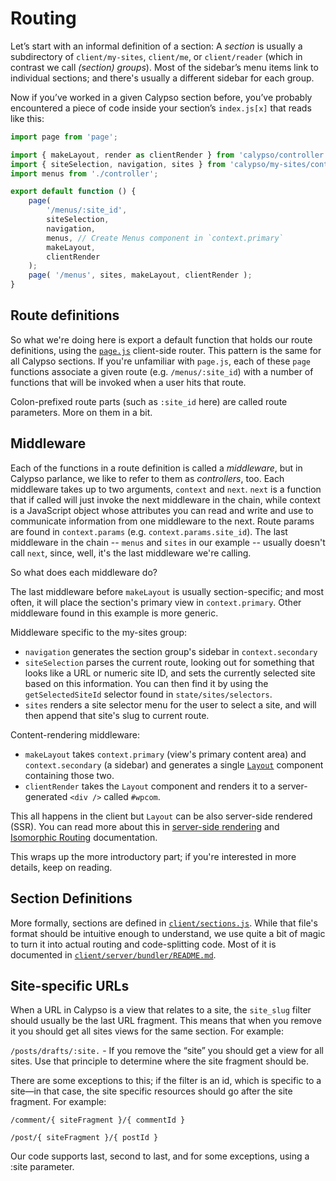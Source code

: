 # Routing

Let’s start with an informal definition of a section: A _section_ is usually a subdirectory of `client/my-sites`, `client/me`, or `client/reader` (which in contrast we call _(section) groups_). Most of the sidebar’s menu items link to individual sections; and there's usually a different sidebar for each group.

Now if you’ve worked in a given Calypso section before, you’ve probably encountered a piece of code inside your section’s `index.js[x]` that reads like this:

```js
import page from 'page';

import { makeLayout, render as clientRender } from 'calypso/controller';
import { siteSelection, navigation, sites } from 'calypso/my-sites/controller';
import menus from './controller';

export default function () {
	page(
		'/menus/:site_id',
		siteSelection,
		navigation,
		menus, // Create Menus component in `context.primary`
		makeLayout,
		clientRender
	);
	page( '/menus', sites, makeLayout, clientRender );
}
```

## Route definitions

So what we're doing here is export a default function that holds our route definitions, using the [`page.js`](https://visionmedia.github.io/page.js/) client-side router.
This pattern is the same for all Calypso sections. If you're unfamiliar with `page.js`, each of these `page` functions associate a given route (e.g. `/menus/:site_id`) with a number of functions that will be invoked when a user hits that route.

Colon-prefixed route parts (such as `:site_id` here) are called route parameters. More on them in a bit.

## Middleware

Each of the functions in a route definition is called a _middleware_, but in Calypso parlance, we like to refer to them as _controllers_, too.
Each middleware takes up to two arguments, `context` and `next`. `next` is a function that if called will just invoke the next middleware in the chain, while context is a JavaScript object whose attributes you can read and write and use to communicate information from one middleware to the next. Route params are found in `context.params` (e.g. `context.params.site_id`). The last middleware in the chain -- `menus` and `sites` in our example -- usually doesn't call `next`, since, well, it's the last middleware we're calling.

So what does each middleware do?

The last middleware before `makeLayout` is usually section-specific; and most often, it will place the section's primary view in `context.primary`. Other middleware found in this example is more generic.

Middleware specific to the my-sites group:

- `navigation` generates the section group's sidebar in `context.secondary`
- `siteSelection` parses the current route, looking out for something that looks like a URL or numeric site ID, and sets the currently selected site based on this information. You can then find it by using the `getSelectedSiteId` selector found in `state/sites/selectors`.
- `sites` renders a site selector menu for the user to select a site, and will then append that site's slug to current route.

Content-rendering middleware:

- `makeLayout` takes `context.primary` (view's primary content area) and `context.secondary` (a sidebar) and generates a single [`Layout`](../client/layout/README.md) component containing those two.
- `clientRender` takes the `Layout` component and renders it to a server-generated `<div />` called `#wpcom`.

This all happens in the client but `Layout` can be also server-side rendered (SSR). You can read more about this in [server-side rendering](server-side-rendering.md) and [Isomorphic Routing](isomorphic-routing.md) documentation.

This wraps up the more introductory part; if you're interested in more details, keep on reading.

## Section Definitions

More formally, sections are defined in [`client/sections.js`](../client/sections.js). While that file's format should be intuitive enough to understand, we use quite a bit of magic to turn it into actual routing and code-splitting code. Most of it is documented in [`client/server/bundler/README.md`](../client/server/bundler/README.md).

## Site-specific URLs

When a URL in Calypso is a view that relates to a site, the `site_slug` filter should usually be the last URL fragment. This means that when you remove it you should get all sites views for the same section. For example:

`/posts/drafts/:site.` - If you remove the “site” you should get a view for all sites. Use that principle to determine where the site fragment should be.

There are some exceptions to this; if the filter is an id, which is specific to a site—in that case, the site specific resources should go after the site fragment. For example:

`/comment/{ siteFragment }/{ commentId }`

`/post/{ siteFragment }/{ postId }`

Our code supports last, second to last, and for some exceptions, using a :site parameter.
